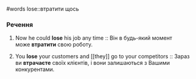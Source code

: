 #words 
lose::втратити щось
<!--SR:!2023-02-21,80,270-->
### Речення
1. Now he could **lose** his job any time :: Він в будь-який момент може **втратити** свою роботу.
<!--SR:!2023-01-05,31,250-->
2. You **lose** your customers and [[they]] go to your competitors :: Зараз ви **втрачаєте** своїх клієнтів, і вони залишаються з Вашими конкурентами.
<!--SR:!2023-01-11,24,230-->

